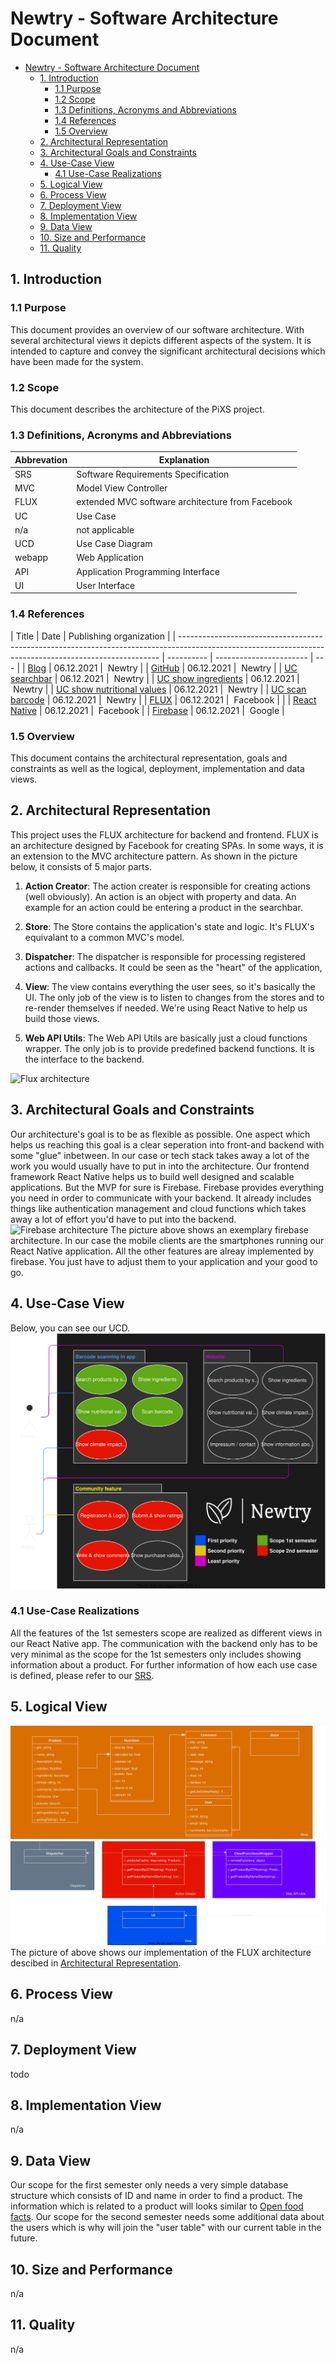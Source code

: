 # Newtry - Software Architecture Document

- [Newtry - Software Architecture Document](#Newtry---software-architecture-document)
  - [1. Introduction](#1-introduction)
    - [1.1 Purpose](#11-purpose)
    - [1.2 Scope](#12-scope)
    - [1.3 Definitions, Acronyms and Abbreviations](#13-definitions--acronyms-and-abbreviations)
    - [1.4 References](#14-references)
    - [1.5 Overview](#15-overview)
  - [2. Architectural Representation](#2-architectural-representation)
  - [3. Architectural Goals and Constraints](#3-architectural-goals-and-constraints)
  - [4. Use-Case View](#4-use-case-view)
    - [4.1 Use-Case Realizations](#41-use-case-realizations)
  - [5. Logical View](#5-logical-view)
  - [6. Process View](#6-process-view)
  - [7. Deployment View](#7-deployment-view)
  - [8. Implementation View](#8-implementation-view)
  - [9. Data View](#9-data-view)
  - [10. Size and Performance](#10-size-and-performance)
  - [11. Quality](#11-quality)

## 1. Introduction

### 1.1 Purpose

This document provides an overview of our software architecture. With several architectural views it depicts different aspects of the system. It is intended to capture and convey the significant architectural decisions which have been made for the system.

### 1.2 Scope

This document describes the architecture of the PiXS project.

### 1.3 Definitions, Acronyms and Abbreviations

| Abbrevation | Explanation                                      |
| ----------- | ------------------------------------------------ |
| SRS         | Software Requirements Specification              |
| MVC         | Model View Controller                            |
| FLUX        | extended MVC software architecture from Facebook |
| UC          | Use Case                                         |
| n/a         | not applicable                                   |
| UCD         | Use Case Diagram                                 |
| webapp      | Web Application                                  |
| API         | Application Programming Interface                |
| UI          | User Interface                                   |

### 1.4 References

| Title                                                                                                                                                   | Date       | Publishing organization |
| ------------------------------------------------------------------------------------------------------------------------------------------------------- | ---------- | ----------------------- | --- |
| [Blog](https://newtry.ionae.de/)                                                                                                                        | 06.12.2021 |  Newtry                 |
| [GitHub](hhttps://github.com/TeamNewtry)                                                                                                                | 06.12.2021 |  Newtry                 |
| [UC searchbar](https://github.com/TeamNewtry/NewtryDocumentation/blob/main/use_cases/UC1_Searchbar.md)                                                  | 06.12.2021 |  Newtry                 |
| [UC show ingredients](https://github.com/TeamNewtry/NewtryDocumentation/blob/main/use_cases/UC2_Ingredients.md)                                         | 06.12.2021 |  Newtry                 |
| [UC show nutritional values](https://github.com/TeamNewtry/NewtryDocumentation/blob/main/use_cases/UC3_Nutrition.md)                                    | 06.12.2021 |  Newtry                 |
| [UC scan barcode](https://github.com/TeamNewtry/NewtryDocumentation/blob/main/use_cases/UC4_Scanner.md)                                                 | 06.12.2021 |  Newtry                 |
| [FLUX](https://github.com/facebook/flux)                                                                                                                | 06.12.2021 |  Facebook               |     |
| [React Native](https://reactnative.dev/)                                                                                                                | 06.12.2021 |  Facebook               |
| [Firebase](https://firebase.google.com/?gclid=CjwKCAiAhreNBhAYEiwAFGGKPE-SiiK9_HLwhicpHbivI4lqpKCmBZorTRwvp3Sm37jP4ZmqNTbdRhoC0ScQAvD_BwE&gclsrc=aw.ds) | 06.12.2021 |  Google                 |

### 1.5 Overview

This document contains the architectural representation, goals and constraints as well as the logical, deployment, implementation and data views.

## 2. Architectural Representation

This project uses the FLUX architecture for backend and frontend. FLUX is an architecture designed by Facebook for creating SPAs. In some ways, it is an extension to the MVC architecture pattern.
As shown in the picture below, it consists of 5 major parts.

1. **Action Creator**:
   The action creater is responsible for creating actions (well obviously). An action is an object with property and data. An example for an action could be entering a product in the searchbar.

2. **Store**:
   The Store contains the application's state and logic. It's FLUX's equivalant to a common MVC's model.

3. **Dispatcher**:
   The dispatcher is responsible for processing registered actions and callbacks. It could be seen as the "heart" of the application,

4. **View**:
   The view contains everything the user sees, so it's basically the UI. The only job of the view is to listen to changes from the stores and to re-render themselves if needed. We're using React Native to help us build those views.

5. **Web API Utils**:
   The Web API Utils are basically just a cloud functions wrapper. The only job is to provide predefined backend functions. It is the interface to the backend.

![Flux architecture](https://miro.medium.com/max/700/0*mM7vdDIBZehgir2Z. "FLUX architecture")

## 3. Architectural Goals and Constraints

Our architecture's goal is to be as flexible as possible. One aspect which helps us reaching this goal is a clear seperation into front-and backend with some "glue" inbetween.
In our case or tech stack takes away a lot of the work you would usually have to put in into the architecture. Our frontend framework React Native helps us to build well designed and scalable applications. But the MVP for sure is Firebase. Firebase provides everything you need in order to communicate with your backend. It already includes things like authentication management and cloud functions which takes away a lot of effort you'd have to put into the backend.
![Firebase architecture](https://d2908q01vomqb2.cloudfront.net/cb4e5208b4cd87268b208e49452ed6e89a68e0b8/2021/04/29/How-to-migrate-from-firebase-to-amplify-1.png "Firebase architecture")
The picture above shows an exemplary firebase architecture. In our case the mobile clients are the smartphones running our React Native application. All the other features are alreay implemented by firebase. You just have to adjust them to your application and your good to go.

## 4. Use-Case View

Below, you can see our UCD.
![Use case diagram](https://raw.githubusercontent.com/TeamNewtry/NewtryDocumentation/main/resources/Overall_Use_Case_Diagram.drawio.svg)

### 4.1 Use-Case Realizations

All the features of the 1st semesters scope are realized as different views in our React Native app. The communication with the backend only has to be very minimal as the scope for the 1st semesters only includes showing information about a product.
For further information of how each use case is defined, please refer to our [SRS](https://github.com/TeamNewtry/NewtryDocumentation/blob/main/README.md).

## 5. Logical View

![Architecture](https://raw.githubusercontent.com/TeamNewtry/NewtryDocumentation/main/resources/Class_Diagram_Architecture.drawio.svg "Architecture")
The picture of above shows our implementation of the FLUX architecture descibed in [Architectural Representation](#2-architectural-representation).

## 6. Process View

n/a

## 7. Deployment View

todo

## 8. Implementation View

n/a

## 9. Data View

Our scope for the first semester only needs a very simple database structure which consists of ID and name in order to find a product. The information which is related to a product will looks similar to [Open food facts](https://wiki.openfoodfacts.org/API_Fields "Open food facts"). Our scope for the second semester needs some additional data about the users which is why will join the "user table" with our current table in the future.

## 10. Size and Performance

n/a

## 11. Quality

n/a
